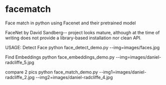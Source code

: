 # facematch
Face match in python using Facenet and their pretrained model


FaceNet by David Sandberg-- project looks mature, although at the time of writing does not provide a library-based installation nor clean API.

USAGE:
Detect Face
python face_detect_demo.py --img=images/faces.jpg

Find Embeddings
python face_embeddings_demo.py --img=images/daniel-radcliffe_5.jpg

compare 2 pics
python face_match_demo.py --img1=images/daniel-radcliffe_2.jpg --img2=images/daniel-radcliffe_4.jpg